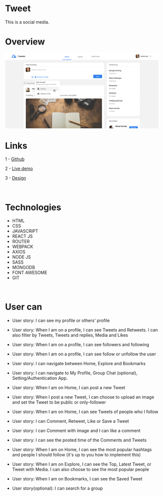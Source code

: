 # Tweet

<p>This is a social media.</p>

# Overview


<img align="center" alt="tweeter clone"  src="./src/assets/tweeter-overview.png"/>

<br>

# Links

   1 - [Github](https://github.com/Tiago-Rodrigs/Social-Media-Tweeter)

   2 - [Live demo](https://social-media-twet.netlify.app/)
   
   3 - [Design](https://www.figma.com/proto/xxf4TG14lpF3vFUbBtEZUR/Tweeter?node-id=1%3A1016&scaling=scale-down-width&page-id=0%3A1)

<br/>

# Technologies

* HTML
* CSS
* JAVASCRIPT
* REACT JS
* ROUTER
* WEBPACK
* AXIOS
* NODE JS
* SASS
* MONGODB
* FONT AWESOME
* GIT

<br>

# User can

* User story: I can see my profile or others' profile

* User story: When I am on a profile, I can see Tweets and Retweets. I can also filter by Tweets, Tweets and replies, Media and Likes

* User story: When I am on a profile, I can see followers and following

* User story: When I am on a profile, I can see follow or unfollow the user

* User story: I can navigate between Home, Explore and Bookmarks

* User story: I can navigate to My Profile, Group Chat (optional), Setting/Authentication App.

* User story: When I am on Home, I can post a new Tweet

* User story: When I post a new Tweet, I can choose to upload an image and set the Tweet to be public or only-follower

* User story: When I am on Home, I can see Tweets of people who I follow

* User story: I can Comment, Retweet, Like or Save a Tweet

* User story: I can Comment with image and I can like a comment

* User story: I can see the posted time of the Comments and Tweets

* User story: When I am on Home, I can see the most popular hashtags and people I should follow (it's up to you how to implement this)

* User story: When I am on Explore, I can see the Top, Latest Tweet, or Tweet with Media. I can also choose to see the most popular people

* User story: When I am on Bookmarks, I can see the Saved Tweet

* User story(optional): I can search for a group





